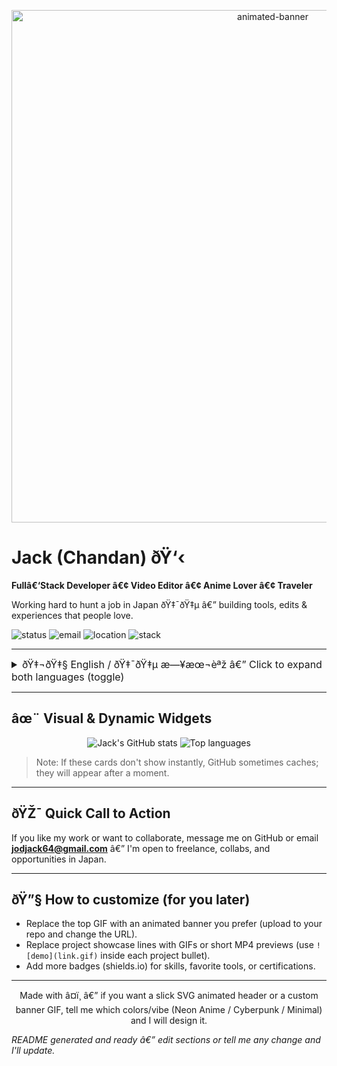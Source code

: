 <!--
  README for: jackxcreation (Chandan "Jack" Tripathy)
  Purpose: Animated, bilingual (English / Japanese) GitHub profile README
  Notes: You can edit any placeholder links or GIFs later. I used repo names observed on your profile.
-->

<p align="center">
  <!-- Animated banner GIF (replace with your own GIF if you want) -->
  <img src="https://media.giphy.com/media/3oEjI6SIIHBdRxXI40/giphy.gif" alt="animated-banner" width="820" />
</p>

<p align="center">
  <h1>Jack (Chandan) ðŸ‘‹</h1>
  <p><strong>Fullâ€‘Stack Developer â€¢ Video Editor â€¢ Anime Lover â€¢ Traveler</strong></p>
  <p>Working hard to hunt a job in Japan ðŸ‡¯ðŸ‡µ â€” building tools, edits & experiences that people love.</p>
  
  <!-- Badges -->
  <p>
    <img src="https://img.shields.io/badge/Status-Open%20to%20opportunities-green" alt="status"/>
    <img src="https://img.shields.io/badge/Email-jodjack64%40gmail.com-blue" alt="email"/>
    <img src="https://img.shields.io/badge/Location-India-orange" alt="location"/>
    <img src="https://img.shields.io/badge/Top%20Stack-Fullstack-purple" alt="stack"/>
  </p>
</p>

---

<!-- Language toggle using details/summary â€” GitHub supports this simple UI -->
<details>
  <summary style="font-size:16px;">ðŸ‡¬ðŸ‡§ English / ðŸ‡¯ðŸ‡µ æ—¥æœ¬èªž â€” Click to expand both languages (toggle)</summary>


# ðŸ‡¬ðŸ‡§ English â€” Welcome!

### About me
I'm **Chandan Tripathy**, known as **Jack**. I'm a passionate **Fullâ€‘Stack Developer** and **Video Editor** who loves anime, traveling, and building small tools that make big differences. My current mission: **land a job in Japan** and create a stable, creative life there. I build backends, frontends, and quick media tools â€” and I love turning ideas into polished, shareable projects.

### What I do
- Build fullâ€‘stack apps (APIs, web frontends, automation utilities).
- Edit and produce short video edits for social platforms.
- Automate repetitive tasks with Python & Node.js (yt-dlp tools, converters).
- Learn Japanese (JLPT prep) and prepare for opportunities in Japan.

### Featured (quick) projects
> (Short showcases â€” swap GIFs or thumbnails later)

- **downloader-ninjaX-backend** â€” Flask backend for media downloading & processing. `Python`, `Flask`, `yt-dlp`.
- **Downloader-NinjaX** â€” CLI / script repo (yt-dlp + helpers) to download and convert content.
- **Convert-Pro-Backend** â€” Node/Express APIs for file conversions and handling uploads.
- **Convert-Pro-Frontend** â€” React frontend for Convert Pro web UI (deploys on Vercel).

(You can choose which projects to highlight â€” edit this list later.)

### Skills & Tech
`Python` â€¢ `JavaScript` â€¢ `Node.js` â€¢ `Express` â€¢ `Flask` â€¢ `React` â€¢ `HTML/CSS` â€¢ `Git` â€¢ `yt-dlp` â€¢ `FFmpeg` â€¢ `Vercel` â€¢ `Docker` (basics)

### What I'm building next
- Polish Convertâ€‘Pro full product (frontend + backend) and deploy demo.
- Create a portfolio of short editing demos (GIFs/video samples).
- JLPT N3 prep + Japan job hunt plan (resume in Japanese soon).

### Contact / Hire
- Email: **jodjack64@gmail.com**
- GitHub: https://github.com/jackxcreation
- Instagram (edits): `@jack.sensei6` (add if you want)

---

# ðŸ‡¯ðŸ‡µ æ—¥æœ¬èªž â€” ã‚ˆã†ã“ãï¼

### è‡ªå·±ç´¹ä»‹
ç§ã¯ **ãƒãƒ£ãƒ³ãƒ€ãƒ³ãƒ»ãƒˆãƒªãƒ‘ãƒ†ã‚£ï¼ˆJackï¼‰** ã§ã™ã€‚ãƒ•ãƒ«ã‚¹ã‚¿ãƒƒã‚¯é–‹ç™ºè€…ã§ã‚ã‚Šã€ãƒ“ãƒ‡ã‚ªç·¨é›†è€…ã€ã‚¢ãƒ‹ãƒ¡ã¨æ—…è¡ŒãŒå¤§å¥½ãã§ã™ã€‚ç¾åœ¨ã®ç›®æ¨™ã¯ **æ—¥æœ¬ã§å°±è·ã™ã‚‹ã“ã¨**ã€‚ãƒãƒƒã‚¯ã‚¨ãƒ³ãƒ‰ã€ãƒ•ãƒ­ãƒ³ãƒˆã‚¨ãƒ³ãƒ‰ã€ãƒ¡ãƒ‡ã‚£ã‚¢ãƒ„ãƒ¼ãƒ«ã‚’ä½œã‚Šã€ä½¿ã„ã‚„ã™ãé­…åŠ›çš„ãªãƒ—ãƒ­ãƒ€ã‚¯ãƒˆã‚’ä½œã‚‹ã®ãŒå¾—æ„ã§ã™ã€‚

### æ´»å‹•å†…å®¹
- ãƒ•ãƒ«ã‚¹ã‚¿ãƒƒã‚¯ã®ã‚¢ãƒ—ãƒªé–‹ç™ºï¼ˆAPIã€ã‚¦ã‚§ãƒ–ãƒ•ãƒ­ãƒ³ãƒˆï¼‰
- ã‚½ãƒ¼ã‚·ãƒ£ãƒ«å‘ã‘ã®ã‚·ãƒ§ãƒ¼ãƒˆãƒ“ãƒ‡ã‚ªç·¨é›†
- Pythonã‚„Node.jsã‚’ç”¨ã„ãŸã‚¿ã‚¹ã‚¯è‡ªå‹•åŒ–ï¼ˆyt-dlpç­‰ï¼‰
- JLPTã®å­¦ç¿’ã¨æ—¥æœ¬ã§ã®ã‚­ãƒ£ãƒªã‚¢æº–å‚™

### ä¸»ãªãƒ—ãƒ­ã‚¸ã‚§ã‚¯ãƒˆ
- **downloader-ninjaX-backend** â€” Flaskã‚’ä½¿ã£ãŸãƒ¡ãƒ‡ã‚£ã‚¢ãƒ€ã‚¦ãƒ³ãƒ­ãƒ¼ãƒ‰ã®ãƒãƒƒã‚¯ã‚¨ãƒ³ãƒ‰ã€‚`Python`, `Flask`, `yt-dlp`ã€‚
- **Downloader-NinjaX** â€” ãƒ€ã‚¦ãƒ³ãƒ­ãƒ¼ãƒ‰ã¨å¤‰æ›ã‚’è¡Œã†ã‚¹ã‚¯ãƒªãƒ—ãƒˆç¾¤ã€‚
- **Convert-Pro-Backend** â€” ãƒ•ã‚¡ã‚¤ãƒ«å¤‰æ›ç”¨ã®Node/Express APIã€‚
- **Convert-Pro-Frontend** â€” Convert Proã®Reactãƒ•ãƒ­ãƒ³ãƒˆã‚¨ãƒ³ãƒ‰ï¼ˆVercelãƒ‡ãƒ—ãƒ­ã‚¤ï¼‰ã€‚

### ã‚¹ã‚­ãƒ«
`Python`ãƒ»`JavaScript`ãƒ»`Node.js`ãƒ»`React`ãƒ»`Flask`ãƒ»`HTML/CSS`ãƒ»`Git`ãƒ»`FFmpeg` ç­‰

### é€£çµ¡å…ˆ
- ãƒ¡ãƒ¼ãƒ«: **jodjack64@gmail.com**
- GitHub: https://github.com/jackxcreation

</details>

---

## âœ¨ Visual & Dynamic Widgets

<p align="center">
  <!-- GitHub Readme Stats (dynamic) -->
  <img src="https://github-readme-stats.vercel.app/api?username=jackxcreation&show_icons=true&theme=default&count_private=true" alt="Jack's GitHub stats"/>
  <img src="https://github-readme-stats.vercel.app/api/top-langs/?username=jackxcreation&layout=compact" alt="Top languages"/>
</p>

> Note: If these cards don't show instantly, GitHub sometimes caches; they will appear after a moment.

---

## ðŸŽ¯ Quick Call to Action

If you like my work or want to collaborate, message me on GitHub or email **jodjack64@gmail.com** â€” I'm open to freelance, collabs, and opportunities in Japan.

---

## ðŸ”§ How to customize (for you later)
- Replace the top GIF with an animated banner you prefer (upload to your repo and change the URL).
- Replace project showcase lines with GIFs or short MP4 previews (use `![demo](link.gif)` inside each project bullet).
- Add more badges (shields.io) for skills, favorite tools, or certifications.

---

<p align="center">Made with â¤ï¸ â€” if you want a slick SVG animated header or a custom banner GIF, tell me which colors/vibe (Neon Anime / Cyberpunk / Minimal) and I will design it.</p>

<!-- Footer small print -->

*README generated and ready â€” edit sections or tell me any change and I'll update.*

